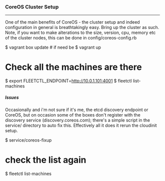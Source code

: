 ### **CoreOS Cluster Setup**
------

One of the main benefits of CoreOS - the cluster setup and indeed configuration in general is breathtakingly easy. Bring up the cluster as such. Note, if you want to make alterations to the size, version, cpu, memory etc of the cluster nodes, this can be done in config/coreos-config.rb

  $ vagrant box update # if need be
  $ vagrant up
  # Check all the machines are there
  $ export FLEETCTL_ENDPOINT=http://10.0.1.101:4001
  $ fleetctl list-machines

##### **Issues**

Occasionally and i'm not sure if it's me, the etcd discovery endpoint or CoreOS, but on occasion some of the boxes don't register with the discovery service (discovery.coreos.com); there's a simple script in the service/ directory to auto fix this. Effectively all it does it rerun the cloudinit setup.

  $ service/coreos-fixup
  # check the list again
  $ fleetctl list-machines
